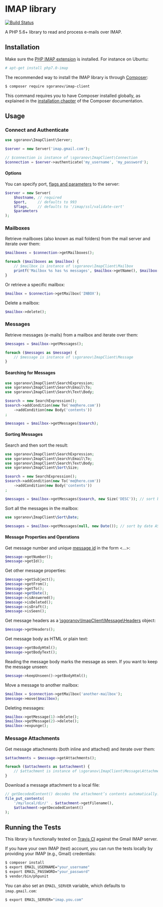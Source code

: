 IMAP library
============
[![Build Status](https://travis-ci.org/sgoranov/ImapClient.svg?branch=master)](https://travis-ci.org/sgoranov/ImapClient)

A PHP 5.6+ library to read and process e-mails over IMAP.

Installation
------------

Make sure the [PHP IMAP extension](http://php.net/manual/en/book.imap.php)
is installed. For instance on Ubuntu:

```bash
# apt-get install php7.0-imap
```


The recommended way to install the IMAP library is through [Composer](http://getcomposer.org):

```bash
$ composer require sgoranov/imap-client
```

This command requires you to have Composer installed globally, as explained
in the [installation chapter](https://getcomposer.org/doc/00-intro.md)
of the Composer documentation.

Usage
-----

### Connect and Authenticate

```php
use sgoranov\ImapClient\Server;

$server = new Server('imap.gmail.com');

// $connection is instance of \sgoranov\ImapClient\Connection
$connection = $server->authenticate('my_username', 'my_password');
```

#### Options 

You can specify port, [flags and parameters](http://php.net/manual/en/function.imap-open.php) 
to the server: 

```php
$server = new Server(
    $hostname, // required
    $port,     // defaults to 993
    $flags,    // defaults to '/imap/ssl/validate-cert'
    $parameters
);
```

### Mailboxes

Retrieve mailboxes (also known as mail folders) from the mail server and iterate
over them:

```php
$mailboxes = $connection->getMailboxes();

foreach ($mailboxes as $mailbox) {
    // $mailbox is instance of \sgoranov\ImapClient\Mailbox
    printf('Mailbox %s has %s messages', $mailbox->getName(), $mailbox->count());
}
```

Or retrieve a specific mailbox:

```php
$mailbox = $connection->getMailbox('INBOX');
```

Delete a mailbox:

```php
$mailbox->delete();
```

### Messages

Retrieve messages (e-mails) from a mailbox and iterate over them:

```php
$messages = $mailbox->getMessages();

foreach ($messages as $message) {
    // $message is instance of \sgoranov\ImapClient\Message
}
```

#### Searching for Messages

```php
use sgoranov\ImapClient\SearchExpression;
use sgoranov\ImapClient\Search\Email\To;
use sgoranov\ImapClient\Search\Text\Body;

$search = new SearchExpression();
$search->addCondition(new To('me@here.com'))
    ->addCondition(new Body('contents'))
;

$messages = $mailbox->getMessages($search);
```

#### Sorting Messages

Search and then sort the result:

```php
use sgoranov\ImapClient\SearchExpression;
use sgoranov\ImapClient\Search\Email\To;
use sgoranov\ImapClient\Search\Text\Body;
use sgoranov\ImapClient\Sort\Size;

$search = new SearchExpression();
$search->addCondition(new To('me@here.com'))
    ->addCondition(new Body('contents'))
;

$messages = $mailbox->getMessages($search, new Size('DESC')); // sort by size
```

Sort all the messages in the mailbox:

```php
use sgoranov\ImapClient\Sort\Date;

$messages = $mailbox->getMessages(null, new Date()); // sort by date ASC
```

#### Message Properties and Operations

Get message number and unique [message id](http://en.wikipedia.org/wiki/Message-ID)
in the form <...>:

```php
$message->getNumber();
$message->getId();
```

Get other message properties:

```php
$message->getSubject();
$message->getFrom();
$message->getTo();
$message->getDate();
$message->isAnswered();
$message->isDeleted();
$message->isDraft();
$message->isSeen();
```

Get message headers as a [\sgoranov\ImapClient\Message\Headers](https://github.com/sgoranov/ImapClient/blob/master/src/Message/Headers.php) object:

```php
$message->getHeaders();
```

Get message body as HTML or plain text:

```php
$message->getBodyHtml();
$message->getBodyText();
```

Reading the message body marks the message as seen. If you want to keep the
message unseen:

```php
$message->keepUnseen()->getBodyHtml();
```

Move a message to another mailbox:

```php
$mailbox = $connection->getMailbox('another-mailbox');
$message->move($mailbox);
```

Deleting messages:

```php
$mailbox->getMessage(1)->delete();
$mailbox->getMessage(2)->delete();
$mailbox->expunge();
```

### Message Attachments

Get message attachments (both inline and attached) and iterate over them:

```php
$attachments = $message->getAttachments();

foreach ($attachments as $attachment) {
    // $attachment is instance of \sgoranov\ImapClient\Message\Attachment
}
```

Download a message attachment to a local file:

```php
// getDecodedContent() decodes the attachment’s contents automatically:
file_put_contents(
    '/my/local/dir/' . $attachment->getFilename(),
    $attachment->getDecodedContent()
);
```

Running the Tests
-----------------

This library is functionally tested on [Travis CI](https://travis-ci.org/sgoranov/ImapClient)
against the Gmail IMAP server.

If you have your own IMAP (test) account, you can run the tests locally by 
providing your IMAP (e.g., Gmail) credentials:

```bash
$ composer install
$ export EMAIL_USERNAME="your_username" 
$ export EMAIL_PASSWORD="your_password" 
$ vendor/bin/phpunit
```

You can also set an `EMAIL_SERVER` variable, which defaults to `imap.gmail.com`:

```bash
$ export EMAIL_SERVER="imap.you.com"
```

